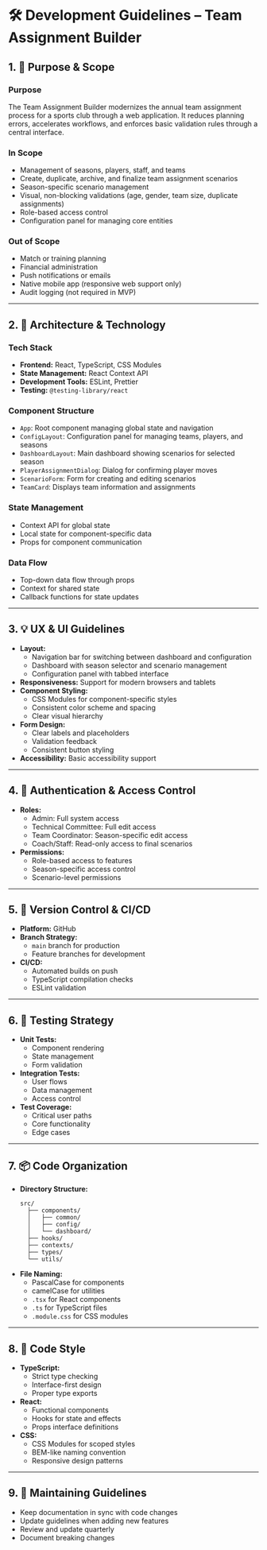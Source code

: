 # 🛠️ Development Guidelines – Team Assignment Builder

## 1. 🎯 Purpose & Scope

### Purpose
The Team Assignment Builder modernizes the annual team assignment process for a sports club through a web application. It reduces planning errors, accelerates workflows, and enforces basic validation rules through a central interface.

### In Scope
- Management of seasons, players, staff, and teams
- Create, duplicate, archive, and finalize team assignment scenarios
- Season-specific scenario management
- Visual, non-blocking validations (age, gender, team size, duplicate assignments)
- Role-based access control
- Configuration panel for managing core entities

### Out of Scope
- Match or training planning
- Financial administration
- Push notifications or emails
- Native mobile app (responsive web support only)
- Audit logging (not required in MVP)

---

## 2. 🧱 Architecture & Technology

### Tech Stack
- **Frontend:** React, TypeScript, CSS Modules
- **State Management:** React Context API
- **Development Tools:** ESLint, Prettier
- **Testing:** `@testing-library/react`

### Component Structure
- `App`: Root component managing global state and navigation
- `ConfigLayout`: Configuration panel for managing teams, players, and seasons
- `DashboardLayout`: Main dashboard showing scenarios for selected season
- `PlayerAssignmentDialog`: Dialog for confirming player moves
- `ScenarioForm`: Form for creating and editing scenarios
- `TeamCard`: Displays team information and assignments

### State Management
- Context API for global state
- Local state for component-specific data
- Props for component communication

### Data Flow
- Top-down data flow through props
- Context for shared state
- Callback functions for state updates

---

## 3. 💡 UX & UI Guidelines

- **Layout:** 
  - Navigation bar for switching between dashboard and configuration
  - Dashboard with season selector and scenario management
  - Configuration panel with tabbed interface
- **Responsiveness:** Support for modern browsers and tablets
- **Component Styling:**
  - CSS Modules for component-specific styles
  - Consistent color scheme and spacing
  - Clear visual hierarchy
- **Form Design:**
  - Clear labels and placeholders
  - Validation feedback
  - Consistent button styling
- **Accessibility:** Basic accessibility support

---

## 4. 🔐 Authentication & Access Control

- **Roles:**
  - Admin: Full system access
  - Technical Committee: Full edit access
  - Team Coordinator: Season-specific edit access
  - Coach/Staff: Read-only access to final scenarios
- **Permissions:**
  - Role-based access to features
  - Season-specific access control
  - Scenario-level permissions

---

## 5. 🔄 Version Control & CI/CD

- **Platform:** GitHub
- **Branch Strategy:** 
  - `main` branch for production
  - Feature branches for development
- **CI/CD:**
  - Automated builds on push
  - TypeScript compilation checks
  - ESLint validation

---

## 6. 🧪 Testing Strategy

- **Unit Tests:**
  - Component rendering
  - State management
  - Form validation
- **Integration Tests:**
  - User flows
  - Data management
  - Access control
- **Test Coverage:**
  - Critical user paths
  - Core functionality
  - Edge cases

---

## 7. 📦 Code Organization

- **Directory Structure:**
  ```
  src/
    ├── components/
    │   ├── common/
    │   ├── config/
    │   └── dashboard/
    ├── hooks/
    ├── contexts/
    ├── types/
    └── utils/
  ```
- **File Naming:**
  - PascalCase for components
  - camelCase for utilities
  - `.tsx` for React components
  - `.ts` for TypeScript files
  - `.module.css` for CSS modules

---

## 8. 📝 Code Style

- **TypeScript:**
  - Strict type checking
  - Interface-first design
  - Proper type exports
- **React:**
  - Functional components
  - Hooks for state and effects
  - Props interface definitions
- **CSS:**
  - CSS Modules for scoped styles
  - BEM-like naming convention
  - Responsive design patterns

---

## 9. 🔄 Maintaining Guidelines

- Keep documentation in sync with code changes
- Update guidelines when adding new features
- Review and update quarterly
- Document breaking changes
